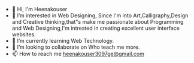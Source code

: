 - 👋 Hi, I'm Heenakouser
- 👀 I’m interested in Web Designing, Since I'm into Art,Calligraphy,Design and Creative thinking,that"s make me passionate about Programming and Web Designing,I'm intrested in creating excellent user interface websites.
- 🌱 I’m currently learning Web Technology.
- 💞️ I’m looking to collaborate on Who teach me more.
- 📫 How to reach me heenakouser3097ge@gmail.com

<!---
hinakouser30/hinakouser30 is a ✨ special ✨ repository because its `README.md` (this file) appears on your GitHub profile.
You can click the Preview link to take a look at your changes.
--->
